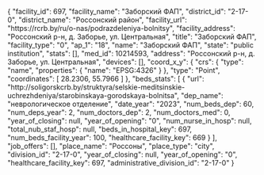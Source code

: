 {
    "facility_id": 697,
    "facility_name": "Заборский ФАП",
    "district_id": "2-17-0",
    "district_name": "Россонский район",
    "facility_url": "https:\/\/rcrb.by\/ru\/o-nas\/podrazdeleniya-bolnitsy",
    "facility_address": "Россонский р-н, д. Заборье, ул. Центральная",
    "title": "Заборский ФАП",
    "facility_type": "0",
    "ap_1": "18",
    "name": "Заборский ФАП",
    "state": "public institution",
    "stats": [],
    "med_id": 10214593,
    "address": "Россонский р-н, д. Заборье, ул. Центральная",
    "devices": [],
    "coord_x_y": {
        "crs": {
            "type": "name",
            "properties": {
                "name": "EPSG:4326"
            }
        },
        "type": "Point",
        "coordinates": [
            28.2306,
            55.7966
        ]
    },
    "beds_stats": [
        {
            "url": "http:\/\/soligorskcrb.by\/struktyra\/selskie-meditsinskie-uchrezhdeniya\/starobinskaya-gorodskaya-bolnitsa",
            "dep_name": "неврологическое отделение",
            "date_year": "2023",
            "num_beds_dep": 60,
            "num_deps_year": 2,
            "num_doctors_dep": 2,
            "num_doctors_med": 0,
            "year_of_closing": null,
            "year_of_opening": "0",
            "num_nurse_in_hosp": null,
            "total_nub_staf_hosp": null,
            "beds_in_hospital_key": 697,
            "num_beds_facility_year": 100,
            "healthcare_facility_key": 669
        }
    ],
    "job_offers": [],
    "place_name": "Россоны",
    "place_type": "city",
    "division_id": "2-17-0",
    "year_of_closing": null,
    "year_of_opening": "0",
    "healthcare_facility_key": 697,
    "administrative_division_id": "2-17-0"
}